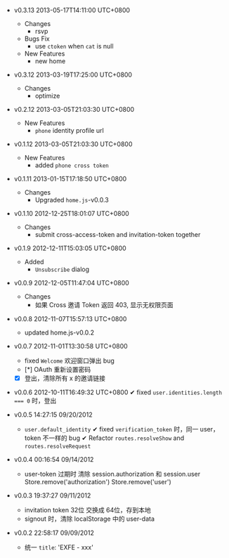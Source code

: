 * v0.3.13 2013-05-17T14:11:00 UTC+0800
  - Changes
    * rsvp
  - Bugs Fix
    * use `ctoken` when `cat` is null
  - New Features
    * new home

* v0.3.12 2013-03-19T17:25:00 UTC+0800
  - Changes
    * optimize

* v0.2.12 2013-03-05T21:03:30 UTC+0800
  - New Features
    * `phone` identity profile url

* v0.1.12 2013-03-05T21:03:30 UTC+0800
  - New Features
    * added `phone cross token`

* v0.1.11 2013-01-15T17:18:50 UTC+0800
  - Changes
    * Upgraded `home.js`-v0.0.3

* v0.1.10 2012-12-25T18:01:07 UTC+0800
  - Changes
    * submit cross-access-token and invitation-token together

* v0.1.9 2012-12-11T15:03:05 UTC+0800
  - Added
    * `Unsubscribe` dialog

* v0.0.9 2012-12-05T11:47:04 UTC+0800
  - Changes
    * 如果 Cross 邀请 Token 返回 403, 显示无权限页面

* v0.0.8 2012-11-07T15:57:13 UTC+0800
  * updated home.js-v0.0.2

* v0.0.7 2012-11-01T13:30:58 UTC+0800
  * fixed `Welcome` 欢迎窗口弹出 bug
  * [*] OAuth 重新设置密码
  * [x] 登出，清除所有 x 的邀请链接

* v0.0.6 2012-10-11T16:49:32 UTC+0800
  ✔ fixed `user.identities.length === 0` 时，登出

* v0.0.5 14:27:15 09/20/2012
  - `user.default_identity`
  ✔ fixed `verification_token` 时，同一 user，token 不一样的 bug
  ✔ Refactor `routes.resolveShow` and `routes.resolveRequest`

* v0.0.4 00:16:54 09/14/2012
  + user-token 过期时
    清除 session.authorization 和 session.user
    Store.remove('authorization') Store.remove('user')

* v0.0.3 19:37:27 09/11/2012
  + invitation token 32位 交换成 64位，存到本地
  + signout 时，清除 localStorage 中的 user-data

* v0.0.2 22:58:17 09/09/2012
  * 统一 `title`: 'EXFE - xxx'
